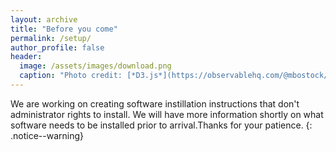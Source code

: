 ```yaml
---
layout: archive
title: "Before you come"
permalink: /setup/
author_profile: false
header:
  image: /assets/images/download.png
  caption: "Photo credit: [*D3.js*](https://observablehq.com/@mbostock/hover-voronoi)"
---
```



We are working on creating software instillation instructions that don't
administrator rights to install. We will have more information shortly on what
software needs to be installed prior to arrival.Thanks for your patience.
{: .notice--warning}

